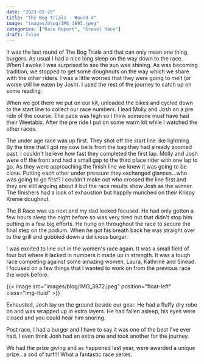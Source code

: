 ```yaml
---
date: "2023-02-25"
title: "The Bog Trials - Round 4"
image: "images/blog/IMG_3895.jpeg"
categories: ["Race Report", "Gravel Race"]
draft: false
---
```


It was the last round of The Bog Trials and that can only mean one thing, burgers. As usual I had a nice long sleep on the way down to the race. When I awoke I was surprised to see the sun was shining. As was becoming tradition, we stopped to get some doughnuts on the way which we share with the other riders. I was a little worried that they were going to melt (or worse still be eaten by Josh). I used the rest of the journey to catch up on some reading.

When we got there we put on our kit, unloaded the bikes and cycled down to the start line to collect our race numbers. I lead Molly and Josh on a pre ride of the course. The pace was high so I think someone must have had their Weetabix. After the pre ride I put on some warm kit while I watched the other races.

The under age race was up first. They shot off the start line like lightning. By the time that I got my cow bells from the bag they had already zoomed past. I couldn't believe how fast they completed the first lap. Molly and Josh were off the front and had a small gap to the third place rider with one lap to go. As they were approaching the finish line we knew it was going to be close. Putting each other under pressure they exchanged glances...who was going to go first? I couldn't make out who crossed the line first and they are still arguing about it but the race results show Josh as the winner. The finishers had a look of exhaustion but happily munched on their Krispy Kreme doughnut.

The B Race was up next and my dad looked focused. He had only gotten a few hours sleep the night before so was very tired but that didn't stop him putting in a few big efforts. He hung on throughout the race to secure the final step on the podium.  When he got his breath back he was straight over to the grill and gobbled down a delicious burger.  

I was excited to line out in the women's race again. It was a small field of four but where it lacked in numbers it made up in strength. It was a tough race competing against some amazing women, Laura, Kathrine and Sinead. I focused on a few things that I wanted to work on from the previous race the week before.

{{< image src="images/blog/IMG_3872.jpeg" position="float-left" class="img-fluid" >}}

Exhausted, Josh lay on the ground beside our gear. He had a fluffy dry robe on and was wrapped up in extra layers. He had fallen asleep, his eyes were closed and you could hear him snoring.

Post race, I had a burger and I have to say it was one of the best I've ever had. I even think Josh had an extra one and took another for the journey.

We had the prize giving and as happened last year, were awarded a unique prize...a sod of turf!!!  What a fantastic race series.
